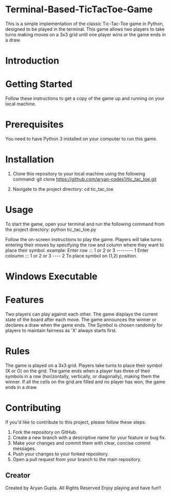 # Terminal-Based-TicTacToe-Game
This is a simple implementation of the classic Tic-Tac-Toe game in Python, designed to be played in the terminal. This game allows two players to take turns making moves on a 3x3 grid until one player wins or the game ends in a draw.
# Introduction
# Getting Started
Follow these instructions to get a copy of the game up and running on your local machine.

# Prerequisites
You need to have Python 3 installed on your computer to run this game.

# Installation
1. Clone this repository to your local machine using the following command:
   git clone https://github.com/aryan-codes1/tic_tac_toe.git

2. Navigate to the project directory:
   cd tic_tac_toe

# Usage
To start the game, open your terminal and run the following command from the project directory:
  python tic_tac_toe.py
  
Follow the on-screen instructions to play the game. Players will take turns entering their moves by specifying the row and column where they want to place their symbol.
example: Enter row ::: 1 or 2 or 3 -------- 1
         Enter coloumn ::: 1 or 2 or 3 ---- 2
To place symbol on (1,2) position.

# Windows Executable



# Features
Two players can play against each other.
The game displays the current state of the board after each move.
The game announces the winner or declares a draw when the game ends.
The Symbol is chosen randomly for players to maintain fairness as 'X' always starts first.

# Rules
The game is played on a 3x3 grid.
Players take turns to place their symbol (X or O) on the grid.
The game ends when a player has three of their symbols in a row (horizontally, vertically, or diagonally), making them the winner.
If all the cells on the grid are filled and no player has won, the game ends in a draw.

#  Contributing
If you'd like to contribute to this project, please follow these steps:

1. Fork the repository on GitHub.
2. Create a new branch with a descriptive name for your feature or bug fix.
3. Make your changes and commit them with clear, concise commit messages.
4. Push your changes to your forked repository.
5. Open a pull request from your branch to the main repository.

## Creator 
Created by Aryan Gupta.
All Rights Reserved
Enjoy playing and have fun!!
